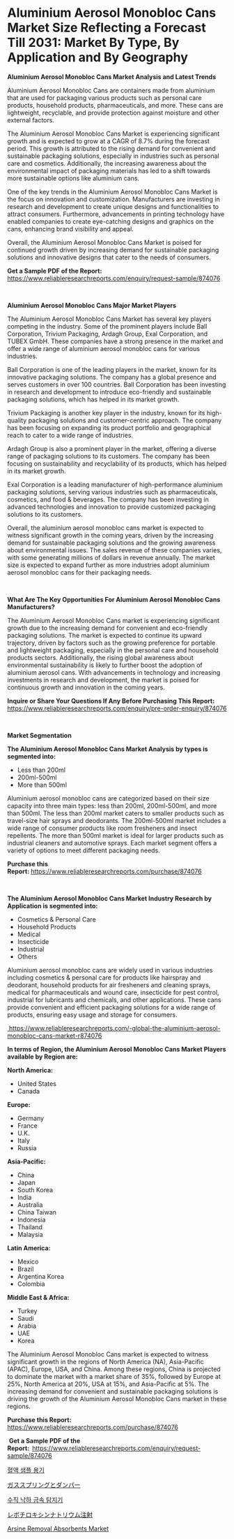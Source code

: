 <p><h1>Aluminium Aerosol Monobloc Cans Market Size Reflecting a Forecast Till 2031: Market By Type, By Application and By Geography</h1></p><p><strong>Aluminium Aerosol Monobloc Cans Market Analysis and Latest Trends</strong></p>
<p><p>Aluminium Aerosol Monobloc Cans are containers made from aluminium that are used for packaging various products such as personal care products, household products, pharmaceuticals, and more. These cans are lightweight, recyclable, and provide protection against moisture and other external factors.</p><p>The Aluminium Aerosol Monobloc Cans Market is experiencing significant growth and is expected to grow at a CAGR of 8.7% during the forecast period. This growth is attributed to the rising demand for convenient and sustainable packaging solutions, especially in industries such as personal care and cosmetics. Additionally, the increasing awareness about the environmental impact of packaging materials has led to a shift towards more sustainable options like aluminium cans.</p><p>One of the key trends in the Aluminium Aerosol Monobloc Cans Market is the focus on innovation and customization. Manufacturers are investing in research and development to create unique designs and functionalities to attract consumers. Furthermore, advancements in printing technology have enabled companies to create eye-catching designs and graphics on the cans, enhancing brand visibility and appeal.</p><p>Overall, the Aluminium Aerosol Monobloc Cans Market is poised for continued growth driven by increasing demand for sustainable packaging solutions and innovative designs that cater to the needs of consumers.</p></p>
<p><strong>Get a Sample PDF of the Report:&nbsp;</strong> <a href="https://www.reliableresearchreports.com/enquiry/request-sample/874076">https://www.reliableresearchreports.com/enquiry/request-sample/874076</a></p>
<p>&nbsp;</p>
<p><strong>Aluminium Aerosol Monobloc Cans Major Market Players</strong></p>
<p><p>The Aluminium Aerosol Monobloc Cans Market has several key players competing in the industry. Some of the prominent players include Ball Corporation, Trivium Packaging, Ardagh Group, Exal Corporation, and TUBEX GmbH. These companies have a strong presence in the market and offer a wide range of aluminium aerosol monobloc cans for various industries.</p><p>Ball Corporation is one of the leading players in the market, known for its innovative packaging solutions. The company has a global presence and serves customers in over 100 countries. Ball Corporation has been investing in research and development to introduce eco-friendly and sustainable packaging solutions, which has helped in its market growth.</p><p>Trivium Packaging is another key player in the industry, known for its high-quality packaging solutions and customer-centric approach. The company has been focusing on expanding its product portfolio and geographical reach to cater to a wide range of industries.</p><p>Ardagh Group is also a prominent player in the market, offering a diverse range of packaging solutions to its customers. The company has been focusing on sustainability and recyclability of its products, which has helped in its market growth.</p><p>Exal Corporation is a leading manufacturer of high-performance aluminium packaging solutions, serving various industries such as pharmaceuticals, cosmetics, and food & beverages. The company has been investing in advanced technologies and innovation to provide customized packaging solutions to its customers.</p><p>Overall, the aluminium aerosol monobloc cans market is expected to witness significant growth in the coming years, driven by the increasing demand for sustainable packaging solutions and the growing awareness about environmental issues. The sales revenue of these companies varies, with some generating millions of dollars in revenue annually. The market size is expected to expand further as more industries adopt aluminium aerosol monobloc cans for their packaging needs.</p></p>
<p>&nbsp;</p>
<p><strong>What Are The Key Opportunities For Aluminium Aerosol Monobloc Cans Manufacturers?</strong></p>
<p><p>The Aluminium Aerosol Monobloc Cans market is experiencing significant growth due to the increasing demand for convenient and eco-friendly packaging solutions. The market is expected to continue its upward trajectory, driven by factors such as the growing preference for portable and lightweight packaging, especially in the personal care and household products sectors. Additionally, the rising global awareness about environmental sustainability is likely to further boost the adoption of aluminium aerosol cans. With advancements in technology and increasing investments in research and development, the market is poised for continuous growth and innovation in the coming years.</p></p>
<p><strong>Inquire or Share Your Questions If Any Before Purchasing This Report:</strong> <a href="https://www.reliableresearchreports.com/enquiry/pre-order-enquiry/874076">https://www.reliableresearchreports.com/enquiry/pre-order-enquiry/874076</a></p>
<p>&nbsp;</p>
<p><strong>Market Segmentation</strong></p>
<p><strong>The Aluminium Aerosol Monobloc Cans Market Analysis by types is segmented into:</strong></p>
<p><ul><li>Less than 200ml</li><li>200ml-500ml</li><li>More than 500ml</li></ul></p>
<p><p>Aluminium aerosol monobloc cans are categorized based on their size capacity into three main types: less than 200ml, 200ml-500ml, and more than 500ml. The less than 200ml market caters to smaller products such as travel-size hair sprays and deodorants. The 200ml-500ml market includes a wide range of consumer products like room fresheners and insect repellents. The more than 500ml market is ideal for larger products such as industrial cleaners and automotive sprays. Each market segment offers a variety of options to meet different packaging needs.</p></p>
<p><strong>Purchase this Report:&nbsp;</strong><a href="https://www.reliableresearchreports.com/purchase/874076">https://www.reliableresearchreports.com/purchase/874076</a></p>
<p>&nbsp;</p>
<p><strong>The Aluminium Aerosol Monobloc Cans Market Industry Research by Application is segmented into:</strong></p>
<p><ul><li>Cosmetics & Personal Care</li><li>Household Products</li><li>Medical</li><li>Insecticide</li><li>Industrial</li><li>Others</li></ul></p>
<p><p>Aluminium aerosol monobloc cans are widely used in various industries including cosmetics & personal care for products like hairspray and deodorant, household products for air fresheners and cleaning sprays, medical for pharmaceuticals and wound care, insecticide for pest control, industrial for lubricants and chemicals, and other applications. These cans provide convenient and efficient packaging solutions for a wide range of products, ensuring easy usage and storage for consumers.</p></p>
<p><a href="https://www.reliableresearchreports.com/-global-the-aluminium-aerosol-monobloc-cans-market-r874076">&nbsp;https://www.reliableresearchreports.com/-global-the-aluminium-aerosol-monobloc-cans-market-r874076</a></p>
<p><strong>In terms of Region, the Aluminium Aerosol Monobloc Cans Market Players available by Region are:</strong></p>
<p>
    <p> <strong> North America: </strong>
        <ul>
            <li>United States</li>
            <li>Canada</li>
        </ul>
        </p> 
    <p> <strong> Europe: </strong>
        <ul>
            <li>Germany</li>
            <li>France</li>
            <li>U.K.</li>
            <li>Italy</li>
            <li>Russia</li>
        </ul>
        </p> 
    <p> <strong> Asia-Pacific: </strong>
        <ul>
            <li>China</li>
            <li>Japan</li>
            <li>South Korea</li>
            <li>India</li>
            <li>Australia</li>
            <li>China Taiwan</li>
            <li>Indonesia</li>
            <li>Thailand</li>
            <li>Malaysia</li>
        </ul>
        </p> 
    <p> <strong> Latin America: </strong>
        <ul>
            <li>Mexico</li>
            <li>Brazil</li>
            <li>Argentina Korea</li>
            <li>Colombia</li>
        </ul>
        </p> 
    <p> <strong> Middle East & Africa: </strong>
        <ul>
            <li>Turkey</li>
            <li>Saudi</li>
            <li>Arabia</li>
            <li>UAE</li>
            <li>Korea</li>
        </ul>
    </p>
    </p>
<p><p>The Aluminium Aerosol Monobloc Cans market is expected to witness significant growth in the regions of North America (NA), Asia-Pacific (APAC), Europe, USA, and China. Among these regions, China is projected to dominate the market with a market share of 35%, followed by Europe at 25%, North America at 20%, USA at 15%, and Asia-Pacific at 5%. The increasing demand for convenient and sustainable packaging solutions is driving the growth of the Aluminium Aerosol Monobloc Cans market in these regions.</p></p>
<p><strong>Purchase this Report: </strong><a href="https://www.reliableresearchreports.com/purchase/874076">https://www.reliableresearchreports.com/purchase/874076</a></p>
<p>&nbsp;<strong>Get a Sample PDF of the Report:&nbsp;&nbsp;</strong><a href="https://www.reliableresearchreports.com/enquiry/request-sample/874076">https://www.reliableresearchreports.com/enquiry/request-sample/874076</a></p>
<p><strong></strong></p>
<p><p><a href="https://github.com/crfsywufhm81415/Market-Research-Report-List-2/blob/main/5435614126435.md">혈액 샘플 용기</a></p><p><a href="https://medium.com/@lewisbechtelar1964/2031%E5%B9%B4%E3%81%BE%E3%81%A7%E3%81%AE%E3%82%AC%E3%82%B9%E3%82%B9%E3%83%97%E3%83%AA%E3%83%B3%E3%82%B0-%E3%83%80%E3%83%B3%E3%83%91%E3%83%BC%E3%83%9E%E3%83%BC%E3%82%B1%E3%83%83%E3%83%88%E3%81%AE%E6%88%90%E9%95%B7%E8%A6%8B%E9%80%9A%E3%81%97%E3%81%AF-%E5%B8%82%E5%A0%B4%E3%81%AE%E5%82%BE%E5%90%91%E5%88%86%E6%9E%90%E3%81%AB%E3%82%88%E3%82%8B%E5%BF%9C%E7%94%A8-%E5%9C%B0%E5%9F%9F%E3%81%AE%E8%A6%8B%E9%80%9A%E3%81%97-%E5%8F%8E%E7%9B%8A%E3%81%A8%E3%81%A8%E3%82%82%E3%81%AB-%E3%81%AE%E5%B9%B4%E9%96%93%E6%88%90%E9%95%B7%E7%8E%87%E3%81%A7%E6%8E%A8%E5%AE%9A%E3%81%95%E3%82%8C%E3%81%A6%E3%81%84%E3%81%BE%E3%81%99-f5387df7eb1a">ガススプリングとダンパー</a></p><p><a href="https://github.com/DavidCarter19662022/Market-Research-Report-List-1/blob/main/3025032112082.md">수직 낙하 금속 탐지기</a></p><p><a href="https://github.com/EmoryYundt1935/Market-Research-Report-List-2/blob/main/1945552119050.md">レボチロキシンナトリウム注射</a></p><p><a href="https://github.com/johnbach50/Market-Research-Report-List-3/blob/main/arsine-removal-absorbents-market.md">Arsine Removal Absorbents Market</a></p></p>